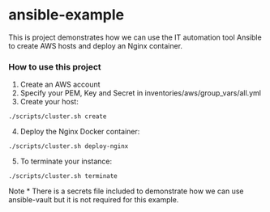 # ansible-example

This is project demonstrates how we can use the IT automation tool Ansible to create AWS hosts and deploy an Nginx container.

### How to use this project

1. Create an AWS account
2. Specify your PEM, Key and Secret in inventories/aws/group_vars/all.yml
3. Create your host:
```
./scripts/cluster.sh create
```
4. Deploy the Nginx Docker container:
```
./scripts/cluster.sh deploy-nginx
```
5. To terminate your instance:
```
./scripts/cluster.sh terminate
```

Note * There is a secrets file included to demonstrate how we can use ansible-vault but it is not required for this example.
